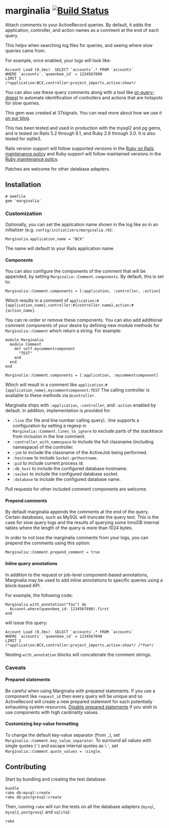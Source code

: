 # marginalia [![Build Status](https://github.com/basecamp/marginalia/actions/workflows/ci.yml/badge.svg?branch=master)](https://github.com/basecamp/marginalia/actions/workflows/ci.yml)

Attach comments to your ActiveRecord queries. By default, it adds the application, controller, and action names as a
comment at the end of each query.

This helps when searching log files for queries, and seeing where slow queries came from.

For example, once enabled, your logs will look like:

    Account Load (0.3ms)  SELECT `accounts`.* FROM `accounts` 
    WHERE `accounts`.`queenbee_id` = 1234567890 
    LIMIT 1 
    /*application:BCX,controller:project_imports,action:show*/

You can also use these query comments along with a tool like [pt-query-digest](http://www.percona.com/doc/percona-toolkit/2.1/pt-query-digest.html#query-reviews) 
to automate identification of controllers and actions that are hotspots for slow queries.

This gem was created at 37signals. You can read more about how we use it [on
our blog](http://37signals.com/svn/posts/3130-tech-note-mysql-query-comments-in-rails).

This has been tested and used in production with the mysql2 and pg gems, and is
tested on Rails 5.2 through 6.1, and Ruby 2.6 through 3.0. It is also tested
for sqlite3.

Rails version support will follow supported versions in the [Ruby on Rails maintenance policy](https://guides.rubyonrails.org/maintenance_policy.html)
and Ruby support will follow maintained versions in the [Ruby maintenance policy](https://www.ruby-lang.org/en/downloads/branches/).

Patches are welcome for other database adapters. 

## Installation

    # Gemfile
    gem 'marginalia'

### Customization
Optionally, you can set the application name shown in the log like so in an initializer (e.g. `config/initializers/marginalia.rb`):

    Marginalia.application_name = "BCX"

The name will default to your Rails application name.

#### Components

You can also configure the components of the comment that will be appended,
by setting `Marginalia::Comment.components`. By default, this is set to:

    Marginalia::Comment.components = [:application, :controller, :action]

Which results in a comment of
`application:#{application_name},controller:#{controller.name},action:#{action_name}`.

You can re-order or remove these components. You can also add additional
comment components of your desire by defining new module methods for
`Marginalia::Comment` which return a string. For example:

    module Marginalia
      module Comment
        def self.mycommentcomponent
          "TEST"
        end
      end
    end

    Marginalia::Comment.components = [:application, :mycommentcomponent]

Which will result in a comment like
`application:#{application_name},mycommentcomponent:TEST`
The calling controller is available to these methods via `@controller`.

Marginalia ships with `:application`, `:controller`, and `:action` enabled by
default. In addition, implementation is provided for:
  * `:line` (for file and line number calling query). :line supports
    a configuration by setting a regexp in `Marginalia::Comment.lines_to_ignore`
    to exclude parts of the stacktrace from inclusion in the line comment.
  * `:controller_with_namespace` to include the full classname (including namespace)
    of the controller.
  * `:job` to include the classname of the ActiveJob being performed.
  * `:hostname` to include ```Socket.gethostname```.
  * `:pid` to include current process id. 
  * `:db_host` to include the configured database hostname.
  * `:socket` to include the configured database socket.
  * `:database` to include the configured database name.

Pull requests for other included comment components are welcome.

#### Prepend comments

By default marginalia appends the comments at the end of the query. Certain databases, such as MySQL will truncate
the query text. This is the case for slow query logs and the results of querying some InnoDB internal tables where the
length of the query is more than 1024 bytes.

In order to not lose the marginalia comments from your logs, you can prepend the comments using this option:

    Marginalia::Comment.prepend_comment = true

#### Inline query annotations

In addition to the request or job-level component-based annotations,
Marginalia may be used to add inline annotations to specific queries using a
block-based API.

For example, the following code:

    Marginalia.with_annotation("foo") do
      Account.where(queenbee_id: 1234567890).first
    end

will issue this query:

    Account Load (0.3ms)  SELECT `accounts`.* FROM `accounts`
    WHERE `accounts`.`queenbee_id` = 1234567890
    LIMIT 1
    /*application:BCX,controller:project_imports,action:show*/ /*foo*/

Nesting `with_annotation` blocks will concatenate the comment strings.

### Caveats

#### Prepared statements

Be careful when using Marginalia with prepared statements. If you use a component
like `request_id` then every query will be unique and so ActiveRecord will create
a new prepared statement for each potentially exhausting system resources.
[Disable prepared statements](https://guides.rubyonrails.org/configuring.html#configuring-a-postgresql-database)
if you wish to use components with high cardinality values.

#### Customizing key-value formatting

To change the default key-value separator (from `,`), set `Marginalia::Comment.key_value_separator`.
To surround all values with single quotes (`'`) and escape internal quotes as `\'`,
set `Marginalia::Comment.quote_values = :single`.

## Contributing

Start by bundling and creating the test database:

    bundle
    rake db:mysql:create
    rake db:postgresql:create

Then, running `rake` will run the tests on all the database adapters (`mysql`, `mysql2`, `postgresql` and `sqlite`):

    rake


